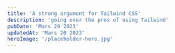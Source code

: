 ```yaml
---
title: 'A strong argument for Tailwind CSS'
description: 'going over the pros of using Tailwind'
pubDate: 'Mars 20 2023'
updatedAt: 'Mars 20 2023'
heroImage: '/placeholder-hero.jpg'
---
```

